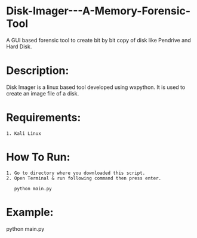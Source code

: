 # Disk-Imager---A-Memory-Forensic-Tool

A GUI based forensic tool to create bit by bit copy of disk like Pendrive and Hard Disk.

# Description:

Disk Imager is a linux based tool developed using wxpython. It is used to create an image file of a disk.

# Requirements:
    1. Kali Linux

# How To Run:
    1. Go to directory where you downloaded this script.
    2. Open Terminal & run following command then press enter.
       
       python main.py

# Example:

python main.py
